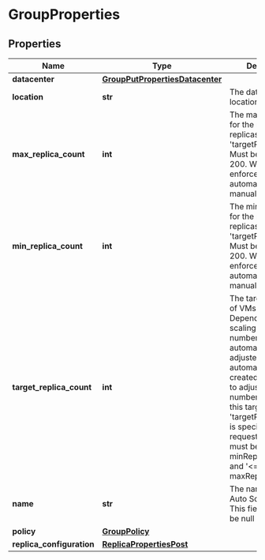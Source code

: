# GroupProperties

## Properties
| Name | Type | Description | Notes |
| ------------ | ------------- | ------------- | ------------- |
| **datacenter** | [**GroupPutPropertiesDatacenter**](GroupPutPropertiesDatacenter.md) |  | [optional]  |
| **location** | **str** | The data center location. | [readonly]  |
| **max_replica_count** | **int** | The maximum value for the number of replicas for &#39;targetReplicaCount&#39;. Must be &gt;&#x3D; 0 and &lt;&#x3D; 200. Will be enforced for both automatic and manual changes. | [optional]  |
| **min_replica_count** | **int** | The minimum value for the number of replicas for &#39;targetReplicaCount&#39;. Must be &gt;&#x3D; 0 and &lt;&#x3D; 200. Will be enforced for both automatic and manual changes | [optional]  |
| **target_replica_count** | **int** | The target number of VMs in this group. Depending on the scaling policy, this number is automatically adjusted. VMs are automatically created or destroyed to adjust the actual number of VMs to this target number. If &#39;targetReplicaCount&#39; is specified in the request body, it must be &#39;&gt;&#x3D; minReplicaCount&#39; and &#39;&lt;&#x3D; maxReplicaCount&#39;. | [optional]  |
| **name** | **str** | The name of the Auto Scaling group. This field must not be null or blank. | [optional]  |
| **policy** | [**GroupPolicy**](GroupPolicy.md) |  | [optional]  |
| **replica_configuration** | [**ReplicaPropertiesPost**](ReplicaPropertiesPost.md) |  | [optional]  |


